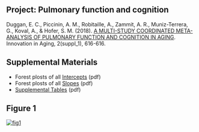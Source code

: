 Project: Pulmonary function and cognition
----


Duggan, E. C., Piccinin, A. M., Robitaille, A., Zammit, A. R., Muniz-Terrera, G., Koval, A., & Hofer, S. M. (2018). [A MULTI-STUDY COORDINATED META-ANALYSIS OF PULMONARY FUNCTION AND COGNITION IN AGING][citation]. Innovation in Aging, 2(suppl_1), 616-616. 

[citation]:https://academic.oup.com/innovateage/article/2/suppl_1/616/5170596

## Supplemental Materials

- Forest plosts of all [Intercepts][intercepts] (pdf)
- Forest plosts of all [Slopes][residuals] (pdf)
- [Supplemental Tables][suptables] (pdf)

[intercepts]:Intercept-Forest-Plots.pdf
[residuals]:Residual-Forest-Plots.pdf
[suptables]:Supplemental-Tables.pdf

## Figure 1

[![fig1][fig1]][fig1]

[fig1]:https://raw.githack.com/IALSA/ialsa-2017-portland/master/libs/materials/pulmonary/Figure-1-Mental-Status.jpg



